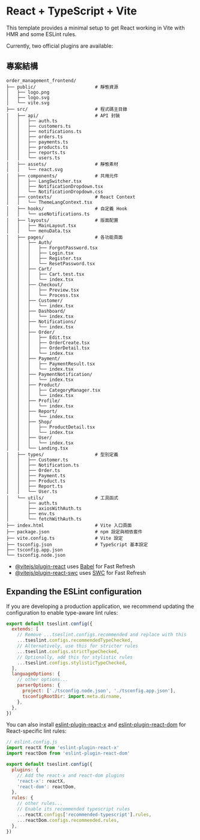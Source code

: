 # React + TypeScript + Vite

This template provides a minimal setup to get React working in Vite with HMR and some ESLint rules.

Currently, two official plugins are available:

## 專案結構
```
order_management_frontend/
├── public/                      # 靜態資源
│   ├── logo.png
│   ├── logo.svg
│   └── vite.svg
├── src/                         # 程式碼主目錄
│   ├── api/                     # API 封裝
│   │   ├── auth.ts
│   │   ├── customers.ts
│   │   ├── notifications.ts
│   │   ├── orders.ts
│   │   ├── payments.ts
│   │   ├── products.ts
│   │   ├── reports.ts
│   │   └── users.ts
│   ├── assets/                  # 靜態素材
│   │   └── react.svg
│   ├── components/              # 共用元件
│   │   ├── LangSwitcher.tsx
│   │   ├── NotificationDropdown.tsx
│   │   └── NotificationDropdown.css
│   ├── contexts/                # React Context
│   │   └── ThemeLangContext.tsx
│   ├── hooks/                   # 自定義 Hook
│   │   └── useNotifications.ts
│   ├── layouts/                 # 版面配置
│   │   ├── MainLayout.tsx
│   │   └── menuData.tsx
│   ├── pages/                   # 各功能頁面
│   │   ├── Auth/
│   │   │   ├── ForgotPassword.tsx
│   │   │   ├── Login.tsx
│   │   │   ├── Register.tsx
│   │   │   └── ResetPassword.tsx
│   │   ├── Cart/
│   │   │   ├── Cart.test.tsx
│   │   │   └── index.tsx
│   │   ├── Checkout/
│   │   │   ├── Preview.tsx
│   │   │   └── Process.tsx
│   │   ├── Customer/
│   │   │   └── index.tsx
│   │   ├── Dashboard/
│   │   │   └── index.tsx
│   │   ├── Notifications/
│   │   │   └── index.tsx
│   │   ├── Order/
│   │   │   ├── Edit.tsx
│   │   │   ├── OrderCreate.tsx
│   │   │   ├── OrderDetail.tsx
│   │   │   └── index.tsx
│   │   ├── Payment/
│   │   │   ├── PaymentResult.tsx
│   │   │   └── index.tsx
│   │   ├── PaymentNotification/
│   │   │   └── index.tsx
│   │   ├── Product/
│   │   │   ├── CategoryManager.tsx
│   │   │   └── index.tsx
│   │   ├── Profile/
│   │   │   └── index.tsx
│   │   ├── Report/
│   │   │   └── index.tsx
│   │   ├── Shop/
│   │   │   ├── ProductDetail.tsx
│   │   │   └── index.tsx
│   │   ├── User/
│   │   │   └── index.tsx
│   │   └── Landing.tsx
│   ├── types/                   # 型別定義
│   │   ├── Customer.ts
│   │   ├── Notification.ts
│   │   ├── Order.ts
│   │   ├── Payment.ts
│   │   ├── Product.ts
│   │   ├── Report.ts
│   │   └── User.ts
│   └── utils/                   # 工具函式
│       ├── auth.ts
│       ├── axiosWithAuth.ts
│       ├── env.ts
│       └── fetchWithAuth.ts
├── index.html                   # Vite 入口頁面
├── package.json                 # npm 設定與相依套件
├── vite.config.ts               # Vite 設定
├── tsconfig.json                # TypeScript 基本設定
├── tsconfig.app.json
└── tsconfig.node.json

```

- [@vitejs/plugin-react](https://github.com/vitejs/vite-plugin-react/blob/main/packages/plugin-react) uses [Babel](https://babeljs.io/) for Fast Refresh
- [@vitejs/plugin-react-swc](https://github.com/vitejs/vite-plugin-react/blob/main/packages/plugin-react-swc) uses [SWC](https://swc.rs/) for Fast Refresh

## Expanding the ESLint configuration

If you are developing a production application, we recommend updating the configuration to enable type-aware lint rules:

```js
export default tseslint.config({
  extends: [
    // Remove ...tseslint.configs.recommended and replace with this
    ...tseslint.configs.recommendedTypeChecked,
    // Alternatively, use this for stricter rules
    ...tseslint.configs.strictTypeChecked,
    // Optionally, add this for stylistic rules
    ...tseslint.configs.stylisticTypeChecked,
  ],
  languageOptions: {
    // other options...
    parserOptions: {
      project: ['./tsconfig.node.json', './tsconfig.app.json'],
      tsconfigRootDir: import.meta.dirname,
    },
  },
})
```

You can also install [eslint-plugin-react-x](https://github.com/Rel1cx/eslint-react/tree/main/packages/plugins/eslint-plugin-react-x) and [eslint-plugin-react-dom](https://github.com/Rel1cx/eslint-react/tree/main/packages/plugins/eslint-plugin-react-dom) for React-specific lint rules:

```js
// eslint.config.js
import reactX from 'eslint-plugin-react-x'
import reactDom from 'eslint-plugin-react-dom'

export default tseslint.config({
  plugins: {
    // Add the react-x and react-dom plugins
    'react-x': reactX,
    'react-dom': reactDom,
  },
  rules: {
    // other rules...
    // Enable its recommended typescript rules
    ...reactX.configs['recommended-typescript'].rules,
    ...reactDom.configs.recommended.rules,
  },
})
```
